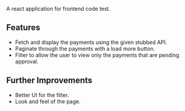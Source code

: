 A react application for frontend code test.

## Features

- Fetch and display the payments using the given stubbed API.
- Paginate through the payments with a load more button.
- Filter to allow the user to view only the payments that are pending approval.

## Further Improvements
- Better UI for the filter.
- Look and feel of the page.